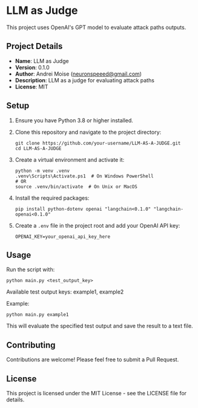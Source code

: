 # LLM as Judge

This project uses OpenAI's GPT model to evaluate attack paths outputs.


## Project Details

- **Name**: LLM as Judge
- **Version**: 0.1.0
- **Author**: Andrei Moise (neuronspeeed@gmail.com)
- **Description**: LLM as a judge for evaluating attack paths
- **License**: MIT



## Setup

1. Ensure you have Python 3.8 or higher installed.

2. Clone this repository and navigate to the project directory:
   ```
   git clone https://github.com/your-username/LLM-AS-A-JUDGE.git
   cd LLM-AS-A-JUDGE
   ```

3. Create a virtual environment and activate it:
   ```
   python -m venv .venv
   .venv\Scripts\Activate.ps1  # On Windows PowerShell
   # OR
   source .venv/bin/activate  # On Unix or MacOS
   ```

4. Install the required packages:
   ```
   pip install python-dotenv openai "langchain<0.1.0" "langchain-openai<0.1.0"
   ```

5. Create a `.env` file in the project root and add your OpenAI API key:
   ```
   OPENAI_KEY=your_openai_api_key_here
   ```

## Usage

Run the script with:

```
python main.py <test_output_key>
```

Available test output keys: example1, example2

Example:

```
python main.py example1
```


This will evaluate the specified test output and save the result to a text file.

## Contributing

Contributions are welcome! Please feel free to submit a Pull Request.

## License

This project is licensed under the MIT License - see the LICENSE file for details.


